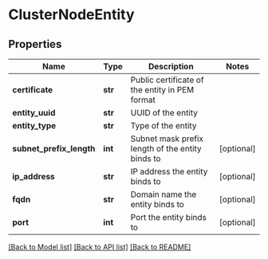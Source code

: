 # ClusterNodeEntity

## Properties
Name | Type | Description | Notes
------------ | ------------- | ------------- | -------------
**certificate** | **str** | Public certificate of the entity in PEM format | 
**entity_uuid** | **str** | UUID of the entity | 
**entity_type** | **str** | Type of the entity | 
**subnet_prefix_length** | **int** | Subnet mask prefix length of the entity binds to | [optional] 
**ip_address** | **str** | IP address the entity binds to | [optional] 
**fqdn** | **str** | Domain name the entity binds to | [optional] 
**port** | **int** | Port the entity binds to | [optional] 

[[Back to Model list]](../README.md#documentation-for-models) [[Back to API list]](../README.md#documentation-for-api-endpoints) [[Back to README]](../README.md)

